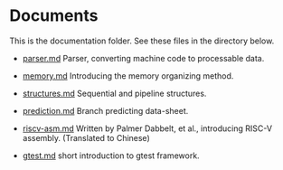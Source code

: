 # Documents

This is the documentation folder. See these files in the directory below.

- [parser.md](parser.md) Parser, converting machine code to processable data.

- [memory.md](memory.md) Introducing the memory organizing method.

- [structures.md](structures.md) Sequential and pipeline structures.

- [prediction.md](prediction.md) Branch predicting data-sheet.

  

- [riscv-asm.md](riscv-asm.md) Written by Palmer Dabbelt, et al., introducing RISC-V assembly. (Translated to Chinese)

- [gtest.md](gtest.md) short introduction to gtest framework.

